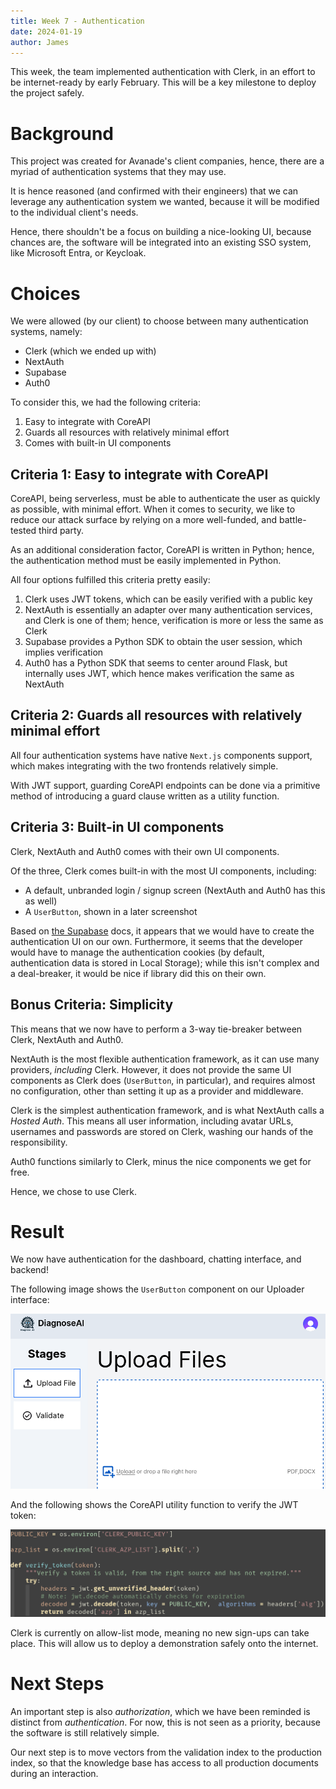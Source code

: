 ```yaml
---
title: Week 7 - Authentication
date: 2024-01-19
author: James
---
```


This week, the team implemented authentication with Clerk, in an
effort to be internet-ready by early February. This will be a key
milestone to deploy the project safely.

# Background

This project was created for Avanade's client companies, hence, there
are a myriad of authentication systems that they may use.

It is hence reasoned (and confirmed with their engineers) that we can
leverage any authentication system we wanted, because it will be
modified to the individual client's needs.

Hence, there shouldn't be a focus on building a nice-looking UI,
because chances are, the software will be integrated into an existing
SSO system, like Microsoft Entra, or Keycloak.

# Choices

We were allowed (by our client) to choose between many authentication
systems, namely:

- Clerk (which we ended up with)
- NextAuth
- Supabase
- Auth0

To consider this, we had the following criteria:

1. Easy to integrate with CoreAPI
2. Guards all resources with relatively minimal effort
3. Comes with built-in UI components

## Criteria 1: Easy to integrate with CoreAPI

CoreAPI, being serverless, must be able to authenticate the user as
quickly as possible, with minimal effort. When it comes to security,
we like to reduce our attack surface by relying on a more well-funded,
and battle-tested third party.

As an additional consideration factor, CoreAPI is written in Python;
hence, the authentication method must be easily implemented in Python.

All four options fulfilled this criteria pretty easily:

1. Clerk uses JWT tokens, which can be easily verified with a public
   key
2. NextAuth is essentially an adapter over many authentication
   services, and Clerk is one of them; hence, verification is more or
   less the same as Clerk
3. Supabase provides a Python SDK to obtain the user session, which
   implies verification
4. Auth0 has a Python SDK that seems to center around Flask, but
   internally uses JWT, which hence makes verification the same as
   NextAuth

## Criteria 2: Guards all resources with relatively minimal effort

All four authentication systems have native `Next.js` components
support, which makes integrating with the two frontends relatively
simple.

With JWT support, guarding CoreAPI endpoints can be done via a
primitive method of introducing a guard clause written as a utility
function.

## Criteria 3: Built-in UI components

Clerk, NextAuth and Auth0 comes with their own UI components.

Of the three, Clerk comes built-in with the most UI components,
including:
- A default, unbranded login / signup screen (NextAuth and Auth0 has
  this as well)
- A `UserButton`, shown in a later screenshot

Based on [the
Supabase](https://supabase.com/docs/guides/auth/auth-helpers/nextjs)
docs, it appears that we would have to create the authentication UI on
our own. Furthermore, it seems that the developer would have to manage
the authentication cookies (by default, authentication data is stored
in Local Storage); while this isn't complex and a deal-breaker, it
would be nice if library did this on their own.

## Bonus Criteria: Simplicity

This means that we now have to perform a 3-way tie-breaker between
Clerk, NextAuth and Auth0.

NextAuth is the most flexible authentication framework, as it can use
many providers, _including_ Clerk. However, it does not provide the
same UI components as Clerk does (`UserButton`, in particular), and
requires almost no configuration, other than setting it up as a
provider and middleware.

Clerk is the simplest authentication framework, and is what NextAuth
calls a _Hosted Auth_. This means all user information, including
avatar URLs, usernames and passwords are stored on Clerk, washing our
hands of the responsibility.

Auth0 functions similarly to Clerk, minus the nice components we get
for free.

Hence, we chose to use Clerk.

# Result

We now have authentication for the dashboard, chatting interface, and
backend!

The following image shows the `UserButton` component on our Uploader
interface:

![Authentication User Button](images/2024-01-28_11-35.png)

And the following shows the CoreAPI utility function to verify the JWT
token:

![CoreAPI Authentication](images/2024-01-28_11-37.png)

Clerk is currently on allow-list mode, meaning no new sign-ups can
take place. This will allow us to deploy a demonstration safely onto
the internet.

# Next Steps

An important step is also _authorization_, which we have been reminded
is distinct from _authentication_. For now, this is not seen as a
priority, because the software is still relatively simple.

Our next step is to move vectors from the validation index to the
production index, so that the knowledge base has access to all
production documents during an interaction.
